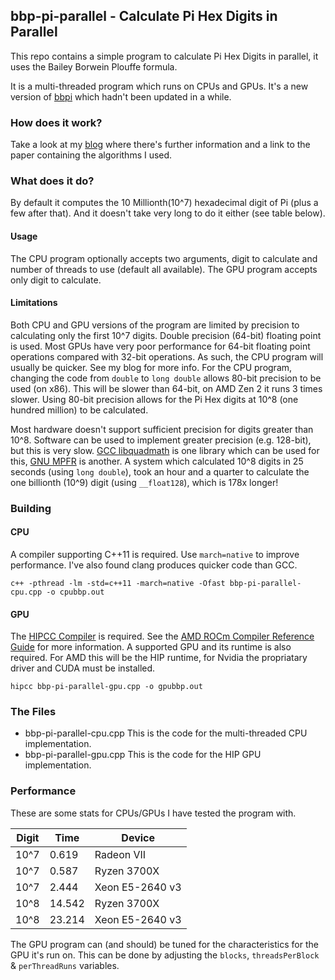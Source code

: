## bbp-pi-parallel - Calculate Pi Hex Digits in Parallel
This repo contains a simple program to calculate Pi Hex Digits in parallel, it uses the Bailey Borwein Plouffe formula.

It is a multi-threaded program which runs on CPUs and GPUs. It's a new version of [bbpi](https://github.com/JMadgwick/bbpi/) which hadn't been updated in a while.

### How does it work?
Take a look at my [blog](http://madgwick.xyz/bbp-pi-parallel-calculation.php) where there's further information and a link to the paper containing the algorithms I used.

### What does it do?
By default it computes the 10 Millionth(10^7) hexadecimal digit of Pi (plus a few after that). And it doesn't take very long to do it either (see table below).

#### Usage
The CPU program optionally accepts two arguments, digit to calculate and number of threads to use (default all available). The GPU program accepts only digit to calculate.

#### Limitations
Both CPU and GPU versions of the program are limited by precision to calculating only the first 10^7 digits. Double precision (64-bit) floating point is used.
Most GPUs have very poor performance for 64-bit floating point operations compared with 32-bit operations. As such, the CPU program will usually be quicker. See my blog for more info.
For the CPU program, changing the code from `double` to `long double` allows 80-bit precision to be used (on x86). This will be slower than 64-bit, on AMD Zen 2 it runs 3 times slower.
Using 80-bit precision allows for the Pi Hex digits at 10^8 (one hundred million) to be calculated.

Most hardware doesn't support sufficient precision for digits greater than 10^8. Software can be used to implement greater precision (e.g. 128-bit), but this is very slow.
[GCC libquadmath](https://gcc.gnu.org/onlinedocs/libquadmath/) is one library which can be used for this, [GNU MPFR](https://www.mpfr.org/) is another.
A system which calculated 10^8 digits in 25 seconds (using `long double`), took an hour and a quarter to calculate the one billionth (10^9) digit (using `__float128`), which is 178x longer!

### Building

#### CPU
A compiler supporting C++11 is required. Use `march=native` to improve performance. I've also found clang produces quicker code than GCC.

`c++ -pthread -lm -std=c++11 -march=native -Ofast bbp-pi-parallel-cpu.cpp -o cpubbp.out`

#### GPU
The [HIPCC Compiler](https://github.com/ROCm-Developer-Tools/HIPCC) is required. See the [AMD ROCm Compiler Reference Guide](https://docs.amd.com/bundle/ROCm-Compiler-Reference-Guide-v5.5/page/Introduction_to_Compiler_Reference_Guide.html) for more information.
A supported GPU and its runtime is also required. For AMD this will be the HIP runtime, for Nvidia the propriatary driver and CUDA must be installed.

`hipcc bbp-pi-parallel-gpu.cpp -o gpubbp.out`

### The Files
+ bbp-pi-parallel-cpu.cpp
This is the code for the multi-threaded CPU implementation.
+ bbp-pi-parallel-gpu.cpp
This is the code for the HIP GPU implementation.

### Performance

These are some stats for CPUs/GPUs I have tested the program with.

| Digit | Time | Device |
| ---- | ------ | --------------- |
| 10^7 | 0.619 | Radeon VII |
| 10^7 | 0.587 | Ryzen 3700X |
| 10^7 | 2.444 | Xeon E5-2640 v3 |
| 10^8 | 14.542 | Ryzen 3700X |
| 10^8 | 23.214 | Xeon E5-2640 v3 |

The GPU program can (and should) be tuned for the characteristics for the GPU it's run on. This can be done by adjusting the `blocks`, `threadsPerBlock` & `perThreadRuns` variables.
